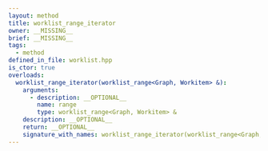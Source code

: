 ```yaml
---
layout: method
title: worklist_range_iterator
owner: __MISSING__
brief: __MISSING__
tags:
  - method
defined_in_file: worklist.hpp
is_ctor: true
overloads:
  worklist_range_iterator(worklist_range<Graph, Workitem> &):
    arguments:
      - description: __OPTIONAL__
        name: range
        type: worklist_range<Graph, Workitem> &
    description: __OPTIONAL__
    return: __OPTIONAL__
    signature_with_names: worklist_range_iterator(worklist_range<Graph, Workitem> & range)
---
```

